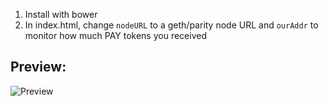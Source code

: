 1) Install with bower
2) In index.html, change `nodeURL` to a geth/parity node URL and `ourAddr` to monitor how much PAY tokens you received

## Preview:

![Preview](http://i.imgur.com/GjkoTky.png)